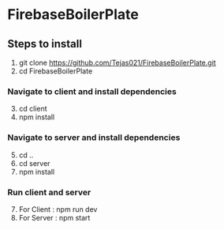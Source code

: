 # FirebaseBoilerPlate

## Steps to install
1. git clone https://github.com/Tejas021/FirebaseBoilerPlate.git
2. cd FirebaseBoilerPlate

### Navigate to client and install dependencies

3. cd client
4. npm install

### Navigate to server and install dependencies

5. cd ..
5. cd server
6. npm install

### Run client and server

7. For Client : npm run dev
8. For Server : npm start
